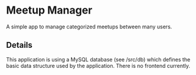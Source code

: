 # Meetup Manager
A simple app to manage categorized meetups between many users.

## Details
This application is using a MySQL database (see /src/db) which defines the basic data structure used by the application.
There is no frontend currently.
